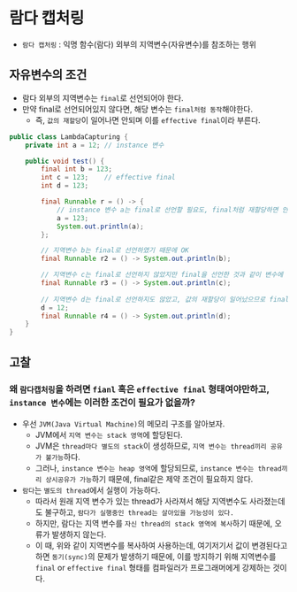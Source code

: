 # 람다 캡처링
- `람다 캡처링` : 익명 함수(람다) 외부의 지역변수(자유변수)를 참조하는 행위

## 자유변수의 조건
- 람다 외부의 지역변수는 `final`로 선언되어야 한다.
- 만약 final로 선언되어있지 않다면, 해당 변수는 `final처럼 동작`해야한다.
    - 즉, `값의 재할당`이 일어나면 안되며 이를 `effective final`이라 부른다.
```java
public class LambdaCapturing {
    private int a = 12; // instance 변수

    public void test() {
        final int b = 123;
        int c = 123;    // effective final
        int d = 123;

        final Runnable r = () -> {
            // instance 변수 a는 final로 선언할 필요도, final처럼 재할당하면 안된다는 제약조건도 적용되지 않는다.
            a = 123;
            System.out.println(a);
        };

        // 지역변수 b는 final로 선언하였기 때문에 OK
        final Runnable r2 = () -> System.out.println(b);

        // 지역변수 c는 final로 선언하지 않았지만 final을 선언한 것과 같이 변수에 값을 재할당하지 않았으므로 OK
        final Runnable r3 = () -> System.out.println(c);
        
        // 지역변수 d는 final로 선언하지도 않았고, 값의 재할당이 일어났으므로 final처럼 동작하지 않기 때문에 compile error 발생
        d = 12;
        final Runnable r4 = () -> System.out.println(d);
    }
}
```

## 고찰
### 왜 `람다캡처링`을 하려면 `fianl` 혹은 `effective final` 형태여야만하고, `instance 변수`에는 이러한 조건이 필요가 없을까?
- 우선 `JVM(Java Virtual Machine)`의 메모리 구조를 알아보자.
    - JVM에서 `지역 변수는 stack 영역`에 할당된다.
    - JVM은 `thread마다 별도의 stack`이 생성하므로, `지역 변수는 thread끼리 공유가 불가능`하다.
    - 그러나, `instance 변수는 heap 영역`에 할당되므로, `instance 변수는 thread끼리 상시공유가 가능`하기 때문에, final같은 제약 조건이 필요하지 않다.
- `람다`는 `별도의 thread`에서 실행이 가능하다.
    - 따라서 원래 지역 변수가 있는 thread가 사라져서 해당 지역변수도 사라졌는데도 불구하고, `람다가 실행중인 thread는 살아있을 가능성이 있다.`
    - 하지만, 람다는 지역 변수를 `자신 thread의 stack 영역에 복사`하기 때문에, 오류가 발생하지 않는다.
    - 이 때, 위와 같이 지역변수를 복사하여 사용하는데, 여기저기서 값이 변경된다고 하면 `동기(sync)`의 문제가 발생하기 때문에, 이를 방지하기 위해 지역변수를 `final` or `effective final` 형태를 컴파일러가 프로그래머에게 강제하는 것이다.